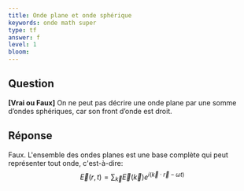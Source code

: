 ```yaml
---
title: Onde plane et onde sphérique
keywords: onde math super
type: tf
answer: f
level: 1
bloom: 
---
```


## Question

**[Vrai ou Faux]** On ne peut pas décrire une onde plane par une somme d’ondes sphériques, car son front d’onde est droit.

## Réponse

Faux.  L'ensemble des ondes planes est une base complète qui peut représenter tout onde, c'est-à-dire:
$$
\vec{E}(r,t) = \sum_{\vec{k}} \vec{E}(\vec{k})e^{i (\vec{k}\cdot\vec{r} - \omega t)}
$$


## 